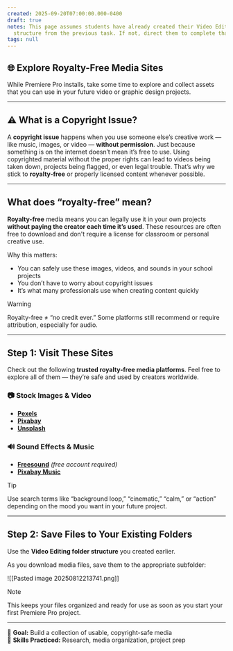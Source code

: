 ```yaml
---
created: 2025-09-20T07:00:00.000-0400
draft: true
notes: This page assumes students have already created their Video Editing folder
  structure from the previous task. If not, direct them to complete that first.
tags: null
---
```


## 🌐 Explore Royalty-Free Media Sites

While Premiere Pro installs, take some time to explore and collect assets that you can use in your future video or graphic design projects.

---
## ⚠️ What is a Copyright Issue?

A **copyright issue** happens when you use someone else’s creative work — like music, images, or video — **without permission**. Just because something is on the internet doesn’t mean it’s free to use. Using copyrighted material without the proper rights can lead to videos being taken down, projects being flagged, or even legal trouble. That’s why we stick to **royalty-free** or properly licensed content whenever possible.

---

## What does “royalty-free” mean?

**Royalty-free** media means you can legally use it in your own projects **without paying the creator each time it’s used**. These resources are often free to download and don't require a license for classroom or personal creative use.

Why this matters:
- You can safely use these images, videos, and sounds in your school projects  
- You don’t have to worry about copyright issues  
- It’s what many professionals use when creating content quickly

> [!WARNING]
> Royalty-free ≠ “no credit ever.” Some platforms still recommend or require attribution, especially for audio.

---

## Step 1: Visit These Sites

Check out the following **trusted royalty-free media platforms**. Feel free to explore all of them — they’re safe and used by creators worldwide.

### 📷 Stock Images & Video
- [**Pexels**](https://www.pexels.com)  
- [**Pixabay**](https://pixabay.com)  
- [**Unsplash**](https://unsplash.com)

### 🔊 Sound Effects & Music
- [**Freesound**](https://freesound.org) *(free account required)*  
- [**Pixabay Music**](https://pixabay.com/music/)  

> [!TIP]
> Use search terms like “background loop,” “cinematic,” “calm,” or “action” depending on the mood you want in your future project.

---

## Step 2: Save Files to Your Existing Folders

Use the **Video Editing folder structure** you created earlier.

As you download media files, save them to the appropriate subfolder:

![[Pasted image 20250812213741.png]]

> [!NOTE]
> This keeps your files organized and ready for use as soon as you start your first Premiere Pro project.

---

🎯 **Goal:** Build a collection of usable, copyright-safe media  
🧠 **Skills Practiced:** Research, media organization, project prep